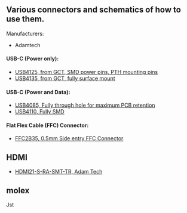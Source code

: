 ## Various connectors and schematics of how to use them.

Manufacturers:
- Adamtech


#### USB-C (Power only):
- [USB4125, from GCT, SMD power pins, PTH mounting pins](https://gct.co/connector/usb4125)
- [USB4135, from GCT, fully surface mount](https://gct.co/connector/usb4135)

#### USB-C (Power and Data):
- [USB4085, Fully through hole for maximum PCB retention](https://gct.co/connector/usb4085)
- [USB4110, Fully SMD](https://gct.co/connector/usb4110)


#### Flat Flex Cable (FFC) Connector:
- [FFC2B35, 0.5mm Side entry FFC Connector](https://gct.co/connector/ffc2b35)

## HDMI
- [HDMI21-S-RA-SMT-TR, Adam Tech](https://app.adam-tech.com/products/download/data_sheet/203683/hdmi21-s-ra-smt-tr-data-sheet.pdf)


## molex 
Jst 
